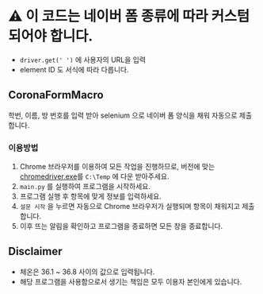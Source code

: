 # ⚠ 이 코드는 네이버 폼 종류에 따라 커스텀 되어야 합니다.
* `driver.get(' ')` 에 사용자의 URL을 입력  
* element ID 도 서식에 따라 다릅니다.

## CoronaFormMacro
학번, 이름, 방 번호를 입력 받아 selenium 으로 네이버 폼 양식을 채워 자동으로 제출합니다.  

### 이용방법
1. Chrome 브라우저를 이용하여 모든 작업을 진행하므로, 버전에 맞는 [chromedriver.exe](https://chromedriver.chromium.org/downloads)를 `C:\Temp` 에 다운 받아주세요.
2. `main.py` 를 실행하여 프로그램을 시작하세요.
3. 프로그램 실행 후 항목에 맞게 정보를 입력하세요.
4. `설문 시작` 을 누르면 자동으로 Chrome 브라우저가 실행되며 항목이 채워지고 제출합니다.
5. 이후 뜨는 알림을 확인하고 프로그램을 종료하면 모든 창을 종료합니다.  

## Disclaimer
* 체온은 36.1 ~ 36.8 사이의 값으로 입력됩니다.  
* 해당 프로그램을 사용함으로서 생기는 책임은 모두 이용자 본인에게 있습니다.  
